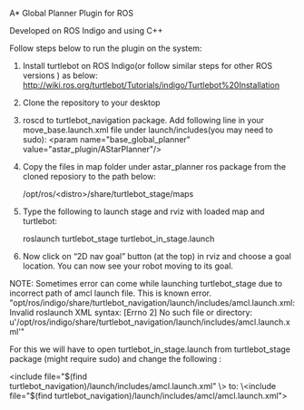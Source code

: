 
A* Global Planner Plugin for ROS

Developed on ROS Indigo and using C++


Follow steps below to run the plugin on the system:

1. Install turtlebot on ROS Indigo(or follow similar steps for other ROS versions ) as below:
   http://wiki.ros.org/turtlebot/Tutorials/indigo/Turtlebot%20Installation
   
2. Clone the repository to your desktop

3. roscd to turtlebot_navigation package. Add following line in your move_base.launch.xml file under launch/includes(you may need to  sudo): \<param name="base_global_planner" value="astar_plugin/AStarPlanner"/\>
     
4. Copy the files in map folder under astar_planner ros package from the cloned reposiory to the path below:

     /opt/ros/\<distro\>/share/turtlebot_stage/maps
     
5. Type the following to launch stage and rviz with loaded map and turtlebot:
    
   roslaunch turtlebot_stage turtlebot_in_stage.launch
   
6. Now click on “2D nav goal” button (at the top) in rviz and choose a goal location. You can now see your robot moving to its goal.

NOTE: Sometimes error can come while launching turtlebot_stage due to incorrect path of amcl launch file. This is known error.
"opt/ros/indigo/share/turtlebot_navigation/launch/includes/amcl.launch.xml: Invalid roslaunch XML syntax: [Errno 2] No such file or directory: u'/opt/ros/indigo/share/turtlebot_navigation/launch/includes/amcl.launch.xml'"

For this we will have to open turtlebot_in_stage.launch from turtlebot_stage package (might require sudo) and change the following :

\<include file="$(find turtlebot_navigation)/launch/includes/amcl.launch.xml" \>
to: \<include file="$(find turtlebot_navigation)/launch/includes/amcl/amcl.launch.xml"\>


